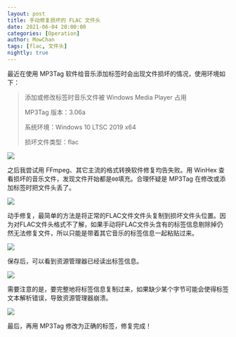 ```yaml
---
layout: post
title: 手动修复损坏的 FLAC 文件头
date: 2021-06-04 20:00:00
categories: [Operation]
author: MowChan
tags: [flac, 文件头]
nightly: true
---
```



最近在使用 MP3Tag 软件给音乐添加标签时会出现文件损坏的情况，使用环境如下：

> 添加或修改标签时音乐文件被 Windows Media Player 占用
>
> MP3Tag 版本：3.06a
>
> 系统环境：Windows 10 LTSC 2019 x64
>
> 损坏文件类型：flac

![](https://cdn.jsdelivr.net/gh/mowchann/blog-static@master/image/column/post/2021/20210705-101844.webp)

之后我尝试用 FFmpeg、其它主流的格式转换软件修复均告失败。用 WinHex 查看损坏的音乐文件，发现文件开始都是`00`填充。合理怀疑是 MP3Tag 在修改或添加标签时把文件头丢了。

![](https://cdn.jsdelivr.net/gh/mowchann/blog-static@master/image/column/post/2021/20210705-105248.webp)

动手修复，最简单的方法是将正常的FLAC文件文件头复制到损坏文件头位置。因为对FLAC文件头格式不了解，如果手动将FLAC文件头含有的标签信息剔除掉仍然无法修复文件，所以只能是带着其它音乐的标签信息一起粘贴过来。

![](https://cdn.jsdelivr.net/gh/mowchann/blog-static@master/image/column/post/2021/20210604-112828.webp)

保存后，可以看到资源管理器已经读出标签信息。

![](https://cdn.jsdelivr.net/gh/mowchann/blog-static@master/image/column/post/2021/20210604-112758.webp)

需要注意的是，要完整地将标签信息复制过来，如果缺少某个字节可能会使得标签文本解析错误，导致资源管理器崩溃。

![](https://cdn.jsdelivr.net/gh/mowchann/blog-static@master/image/column/post/2021/20210604-115621.webp)

最后，再用 MP3Tag 修改为正确的标签，修复完成！
